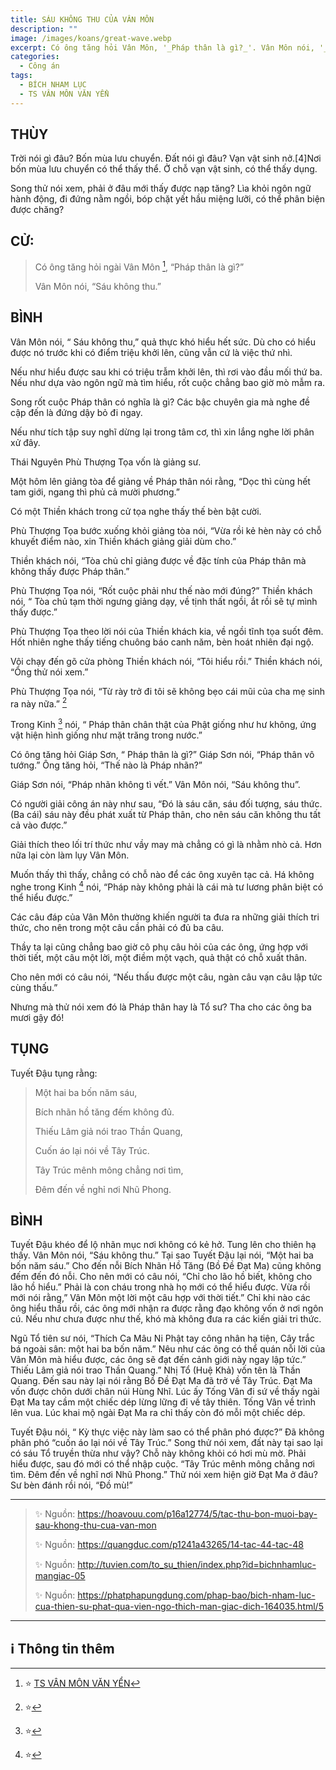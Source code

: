 ```yaml
---
title: SÁU KHÔNG THU CỦA VÂN MÔN
description: ""
image: /images/koans/great-wave.webp
excerpt: Có ông tăng hỏi Vân Môn, '_Pháp thân là gì?_'. Vân Môn nói, '_Sáu không thu_'
categories:
  - Công án
tags:
  - BÍCH NHAM LỤC
  - TS VÂN MÔN VĂN YỂN
---
```


## THÙY

Trời nói gì đâu? Bốn mùa lưu chuyển. Đất nói gì đâu? Vạn vật sinh nở.[4]Nơi bốn mùa lưu chuyển có thể thấy thể. Ở chỗ vạn vật sinh, có thể thấy dụng.

Song thử nói xem, phải ở đâu mới thấy được nạp tăng? Lìa khỏi ngôn ngữ hành động, đi đứng nằm ngồi, bóp chặt yết hầu miệng lưỡi, có thể phân biện được chăng?

## CỬ:

> Có ông tăng hỏi ngài Vân Môn [^1], “Pháp thân là gì?”
>
> Vân Môn nói, “Sáu không thu.”

## BÌNH

Vân Môn nói, “ Sáu không thu,” quả thực khó hiểu hết sức. Dù cho có hiểu được nó trước khi có điểm triệu khởi lên, cũng vẫn cứ là việc thứ nhì.

Nếu như hiểu được sau khi có triệu trẫm khởi lên, thì rơi vào đầu mối thứ ba. Nếu như dựa vào ngôn ngữ mà tìm hiểu, rốt cuộc chẳng bao giờ mò mẫm ra.

Song rốt cuộc Pháp thân có nghĩa là gì? Các bậc chuyên gia mà nghe đề cập đến là đứng dậy bỏ đi ngay.

Nếu như tích tập suy nghĩ dừng lại trong tâm cơ, thì xin lắng nghe lời phân xử đây.

Thái Nguyên Phù Thượng Tọa vốn là giảng sư.

Một hôm lên giảng tòa để giảng về Pháp thân nói rằng, “Dọc thì cùng hết tam giới, ngang thì phủ cả mười phương.”

Có một Thiền khách trong cử tọa nghe thấy thế bèn bật cười.

Phù Thượng Tọa bước xuống khỏi giảng tòa nói, “Vừa rồi kẻ hèn này có chỗ khuyết điểm nào, xin Thiền khách giảng giải dùm cho.”

Thiền khách nói, “Tòa chủ chỉ giảng được về đặc tính của Pháp thân mà không thấy được Pháp thân.”

Phù Thượng Tọa nói, “Rốt cuộc phải như thế nào mới đúng?” Thiền khách nói, “ Tòa chủ tạm thời ngưng giảng dạy, về tịnh thất ngồi, ắt rồi sẽ tự mình thấy được.”

Phù Thượng Tọa theo lời nói của Thiền khách kia, về ngồi tĩnh tọa suốt đêm. Hốt nhiên nghe thấy tiếng chuông báo canh năm, bèn hoát nhiên đại ngộ.

Vội chạy đến gõ cửa phòng Thiền khách nói, “Tôi hiểu rồi.” Thiền khách nói, “Ông thử nói xem.”

Phù Thượng Tọa nói, “Từ rày trở đi tôi sẽ không bẹo cái mũi của cha mẹ sinh ra này nữa.” [^5]

Trong Kinh [^6] nói, “ Pháp thân chân thật của Phật giống như hư không, ứng vật hiện hình giống như mặt trăng trong nước.”

Có ông tăng hỏi Giáp Sơn, “ Pháp thân là gì?” Giáp Sơn nói, “Pháp thân vô tướng.” Ông tăng hỏi, “Thế nào là Pháp nhãn?”

Giáp Sơn nói, “Pháp nhãn không tì vết.” Vân Môn nói, “Sáu không thu”.

Có người giải công án này như sau, “Đó là sáu căn, sáu đối tượng, sáu thức. (Ba cái) sáu này đều phát xuất từ Pháp thân, cho nên sáu căn không thu tất cả vào được.”

Giải thích theo lối trí thức như vầy may mà chẳng có gì là nhằm nhò cả. Hơn nữa lại còn làm lụy Vân Môn.

Muốn thấy thì thấy, chẳng có chỗ nào để các ông xuyên tạc cả. Há không nghe trong Kinh [^7] nói, “Pháp này không phải là cái mà tư lương phân biệt có thể hiểu được.”

Các câu đáp của Vân Môn thường khiến người ta đưa ra những giải thích tri thức, cho nên trong một câu cần phải có đủ ba câu.

Thầy ta lại cũng chẳng bao giờ cô phụ câu hỏi của các ông, ứng hợp với thời tiết, một câu một lời, một điềm một vạch, quả thật có chỗ xuất thân.

Cho nên mới có câu nói, “Nếu thấu được một câu, ngàn câu vạn câu lập tức cùng thấu.”

Nhưng mà thử nói xem đó là Pháp thân hay là Tổ sư? Tha cho các ông ba mươi gậy đó!

## TỤNG

Tuyết Đậu tụng rằng:

> Một hai ba bốn năm sáu,
>
> Bích nhãn hồ tăng đếm không đủ.
>
> Thiếu Lâm giả nói trao Thần Quang,
>
> Cuốn áo lại nói về Tây Trúc.
>
> Tây Trúc mênh mông chẳng nơi tìm,
>
> Đêm đến về nghỉ nơi Nhũ Phong.

## BÌNH

Tuyết Đậu khéo để lộ nhãn mục nơi không có kẻ hở. Tung lên cho thiên hạ thấy. Vân Môn nói, “Sáu không thu.” Tại sao Tuyết Đậu lại nói, “Một hai ba bốn năm sáu.” Cho đến nỗi Bích Nhãn Hồ Tăng (Bồ Đề Đạt Ma) cũng không đếm đến đó nỗi. Cho nên mới có câu nói, “Chỉ cho lão hồ biết, không cho lão hồ hiểu.” Phải là con cháu trong nhà họ mới có thể hiểu được. Vừa rồi mới nói rằng,” Vân Môn một lời một câu hợp với thời tiết.” Chỉ khi nào các ông hiểu thấu rồi, các ông mới nhận ra được rằng đạo không vốn ở nơi ngôn cú. Nếu như chưa được như thế, khó mà không đưa ra các kiến giải tri thức.

Ngũ Tổ tiên sư nói, “Thích Ca Mâu Ni Phật tay công nhân hạ tiện, Cây trắc bá ngoài sân: một hai ba bốn năm.” Nêu như các ông có thể quán nỗi lời của Vân Môn mà hiểu được, các ông sẽ đạt đến cảnh giới này ngay lập tức.” Thiếu Lâm giả nói trao Thần Quang.” Nhị Tổ (Huệ Khả) vốn tên là Thần Quang. Đến sau này lại nói rằng Bồ Đề Đạt Ma đã trở về Tây Trúc. Đạt Ma vốn được chôn dưới chân núi Hùng Nhĩ. Lúc ấy Tống Vân đi sứ về thấy ngài Đạt Ma tay cầm một chiếc dép lừng lững đi về tây thiên. Tống Vân về trình lên vua. Lúc khai mộ ngài Đạt Ma ra chỉ thấy còn đó mỗi một chiếc dép.

Tuyết Đậu nói, “ Kỳ thực việc này làm sao có thể phân phó được?” Đã không phân phó “cuốn áo lại nói về Tây Trúc.” Song thử nói xem, đất này tại sao lại có sáu Tổ truyền thừa như vậy? Chỗ này không khỏi có hơi mù mờ. Phải hiểu được, sau đó mới có thể nhập cuộc. “Tây Trúc mênh mông chẳng nơi tìm. Đêm đến về nghĩ nơi Nhũ Phong.” Thử nói xem hiện giờ Đạt Ma ở đâu? Sư bèn đánh rồi nói, “Đồ mù!”

<hr class="blog-rule" />

> ✨ Nguồn: https://hoavouu.com/p16a12774/5/tac-thu-bon-muoi-bay-sau-khong-thu-cua-van-mon
>
> ✨ Nguồn: https://quangduc.com/p1241a43265/14-tac-44-tac-48
>
> ✨ Nguồn: http://tuvien.com/to_su_thien/index.php?id=bichnhamluc-mangiac-05
>
> ✨ Nguồn: https://phatphapungdung.com/phap-bao/bich-nham-luc-cua-thien-su-phat-qua-vien-ngo-thich-man-giac-dich-164035.html/5

<hr class="blog-rule" />

## ℹ️ Thông tin thêm

[^1]: ⭐️ <a href="https://blog.phapthihoi.org/gt-member/ts-van-mon-van-yen/" target="_blank">TS VÂN MÔN VĂN YỂN</a>

[^5]: ⭐️

[^6]: ⭐️

[^7]: ⭐️
